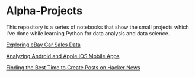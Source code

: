 # Alpha-Projects

This repository is a series of notebooks that show the small projects which I've done while learning Python for data analysis and data science.

[Exploring eBay Car Sales Data](Project_3.ipynb)


[Analyzing Android and Apple iOS Mobile Apps](Project_1.ipynb)


[Finding the Best Time to Create Posts on Hacker News](Project_2.ipynb)
